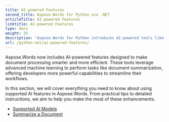 ```yaml
---
title: AI-powered Features
second_title: Aspose.Words for Python via .NET
articleTitle: AI-powered Features
linktitle: AI-powered Features
type: docs
weight: 35
description: "Aspose.Words for Python introduces AI-powered tools like document summarization to boost efficiency. Learn how to use AI-powered features with tips and detailed guidance."
url: /python-net/ai-powered-features/
---
```


Aspose.Words now includes AI-powered features designed to make document processing smarter and more efficient. These tools leverage advanced machine learning to perform tasks like document summarization, offering developers more powerful capabilities to streamline their workflows.

In this section, we will cover everything you need to know about using supported AI features in Aspose.Words. From practical tips to detailed instructions, we aim to help you make the most of these enhancements.

* [Supported AI Models](/words/python-net/supported-ai-models/)
* [Summarize a Document](/words/python-net/summarize-a-document/)
